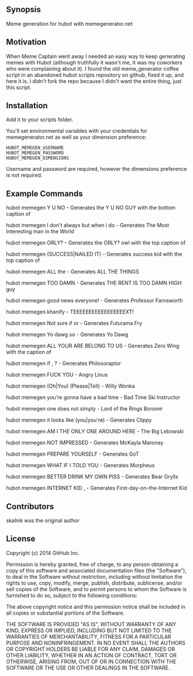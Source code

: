## Synopsis

Meme generation for hubot with memegenerator.net

## Motivation

When Meme Captain went away I needed an easy way to keep generating memes with Hubot (although truthfully it wasn't me, it was my coworkers who were complaining about it).  I found the old meme_generator coffee script in an abandoned hubot scripts repository on github, fixed it up, and here it is.  I didn't fork the repo because I didn't want the entire thing, just this script.

## Installation

Add it to your scripts folder.

You'll set environmental variables with your credentials for memegenerator.net as well as your dimension preference:

	HUBOT_MEMEGEN_USERNAME
	HUBOT_MEMEGEN_PASSWORD
	HUBOT_MEMEGEN_DIMENSIONS

Username and password are required, however the dimensions preference is not required.

## Example Commands

hubot memegen Y U NO <text>  - Generates the Y U NO GUY with the bottom caption of <text>

hubot memegen I don't always <something> but when i do <text> - Generates The Most Interesting man in the World

hubot memegen <text> ORLY? - Generates the ORLY? owl with the top caption of <text>

hubot memegen <text> (SUCCESS|NAILED IT) - Generates success kid with the top caption of <text>

hubot memegen <text> ALL the <things> - Generates ALL THE THINGS

hubot memegen <text> TOO DAMN <high> - Generates THE RENT IS TOO DAMN HIGH guy

hubot memegen good news everyone! <news> - Generates Professor Farnsworth

hubot memegen khanify <text> - TEEEEEEEEEEEEEEEEEXT!

hubot memegen Not sure if <text> or <text> - Generates Futurama Fry

hubot memegen Yo dawg <text> so <text> - Generates Yo Dawg

hubot memegen ALL YOUR <text> ARE BELONG TO US - Generates Zero Wing with the caption of <text>

hubot memegen if <text>, <word that can start a question> <text>? - Generates Philosoraptor

hubot memegen <text> FUCK YOU - Angry Linus

hubot memegen (Oh|You) <text> (Please|Tell) <text> - Willy Wonka

hubot memegen <text> you're gonna have a bad time - Bad Time Ski Instructor

hubot memegen one does not simply <text> - Lord of the Rings Boromir

hubot memegen it looks like (you|you're) <text> - Generates Clippy

hubot memegen AM I THE ONLY ONE AROUND HERE <text> - The Big Lebowski

hubot memegen <text> NOT IMPRESSED - Generates McKayla Maroney

hubot memegen PREPARE YOURSELF <text> - Generates GoT

hubot memegen WHAT IF I TOLD YOU <text> - Generates Morpheus

hubot memegen <text> BETTER DRINK MY OWN PISS - Generates Bear Grylls

hubot memegen INTERNET KID <text>, <text> - Generates First-day-on-the-Internet Kid

## Contributors

skalnik was the original author

## License

Copyright (c) 2014 GitHub Inc.

Permission is hereby granted, free of charge, to any person obtaining
a copy of this software and associated documentation files (the
"Software"), to deal in the Software without restriction, including
without limitation the rights to use, copy, modify, merge, publish,
distribute, sublicense, and/or sell copies of the Software, and to
permit persons to whom the Software is furnished to do so, subject to
the following conditions:

The above copyright notice and this permission notice shall be
included in all copies or substantial portions of the Software.

THE SOFTWARE IS PROVIDED "AS IS", WITHOUT WARRANTY OF ANY KIND,
EXPRESS OR IMPLIED, INCLUDING BUT NOT LIMITED TO THE WARRANTIES OF
MERCHANTABILITY, FITNESS FOR A PARTICULAR PURPOSE AND
NONINFRINGEMENT. IN NO EVENT SHALL THE AUTHORS OR COPYRIGHT HOLDERS BE
LIABLE FOR ANY CLAIM, DAMAGES OR OTHER LIABILITY, WHETHER IN AN ACTION
OF CONTRACT, TORT OR OTHERWISE, ARISING FROM, OUT OF OR IN CONNECTION
WITH THE SOFTWARE OR THE USE OR OTHER DEALINGS IN THE SOFTWARE.